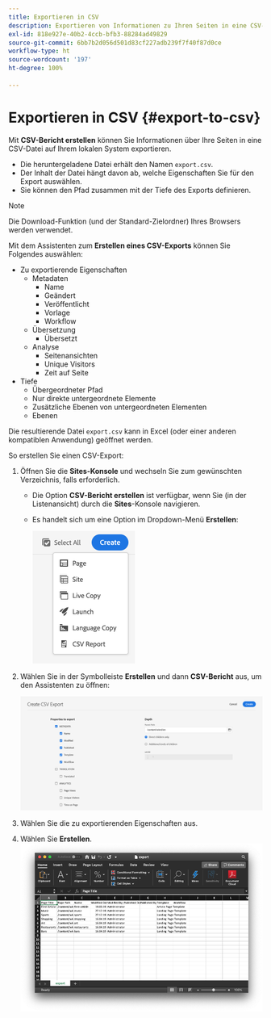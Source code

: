 ```yaml
---
title: Exportieren in CSV
description: Exportieren von Informationen zu Ihren Seiten in eine CSV-Datei auf Ihrem lokalen System
exl-id: 818e927e-40b2-4ccb-bfb3-88284ad49829
source-git-commit: 6bb7b2d056d501d83cf227adb239f7f40f87d0ce
workflow-type: ht
source-wordcount: '197'
ht-degree: 100%

---
```


# Exportieren in CSV {#export-to-csv}

Mit **CSV-Bericht erstellen** können Sie Informationen über Ihre Seiten in eine CSV-Datei auf Ihrem lokalen System exportieren.

* Die heruntergeladene Datei erhält den Namen `export.csv`.
* Der Inhalt der Datei hängt davon ab, welche Eigenschaften Sie für den Export auswählen.
* Sie können den Pfad zusammen mit der Tiefe des Exports definieren.

>[!NOTE]
>
>Die Download-Funktion (und der Standard-Zielordner) Ihres Browsers werden verwendet.

Mit dem Assistenten zum **Erstellen eines CSV-Exports** können Sie Folgendes auswählen:

* Zu exportierende Eigenschaften
   * Metadaten
      * Name
      * Geändert
      * Veröffentlicht
      * Vorlage
      * Workflow
   * Übersetzung
      * Übersetzt
   * Analyse
      * Seitenansichten
      * Unique Visitors
      * Zeit auf Seite
* Tiefe
   * Übergeordneter Pfad
   * Nur direkte untergeordnete Elemente
   * Zusätzliche Ebenen von untergeordneten Elementen
   * Ebenen

Die resultierende Datei `export.csv` kann in Excel (oder einer anderen kompatiblen Anwendung) geöffnet werden.

So erstellen Sie einen CSV-Export:

1. Öffnen Sie die **Sites-Konsole** und wechseln Sie zum gewünschten Verzeichnis, falls erforderlich.
   * Die Option **CSV-Bericht erstellen** ist verfügbar, wenn Sie (in der Listenansicht) durch die **Sites**-Konsole navigieren.
   * Es handelt sich um eine Option im Dropdown-Menü **Erstellen**:

     ![Option „CSV-Bericht erstellen“](/help/sites-cloud/authoring/assets/csv-create.png)

1. Wählen Sie in der Symbolleiste **Erstellen** und dann **CSV-Bericht** aus, um den Assistenten zu öffnen:

   ![CSV-Exportoptionen](/help/sites-cloud/authoring/assets/csv-options.png)

1. Wählen Sie die zu exportierenden Eigenschaften aus.
1. Wählen Sie **Erstellen**.
   ![Resultierender CSV-Export in Excel](/help/sites-cloud/authoring/assets/csv-example.png)
